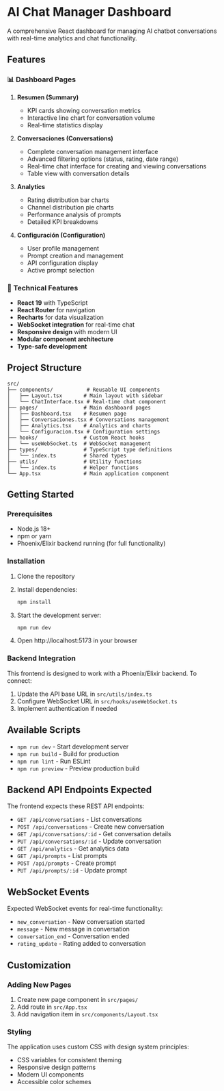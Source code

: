 # AI Chat Manager Dashboard

A comprehensive React dashboard for managing AI chatbot conversations with real-time analytics and chat functionality.

## Features

### 📊 Dashboard Pages

1. **Resumen (Summary)**
   - KPI cards showing conversation metrics
   - Interactive line chart for conversation volume
   - Real-time statistics display

2. **Conversaciones (Conversations)**
   - Complete conversation management interface
   - Advanced filtering options (status, rating, date range)
   - Real-time chat interface for creating and viewing conversations
   - Table view with conversation details

3. **Analytics**
   - Rating distribution bar charts
   - Channel distribution pie charts
   - Performance analysis of prompts
   - Detailed KPI breakdowns

4. **Configuración (Configuration)**
   - User profile management
   - Prompt creation and management
   - API configuration display
   - Active prompt selection

### 🚀 Technical Features

- **React 19** with TypeScript
- **React Router** for navigation
- **Recharts** for data visualization
- **WebSocket integration** for real-time chat
- **Responsive design** with modern UI
- **Modular component architecture**
- **Type-safe development**

## Project Structure

```
src/
├── components/           # Reusable UI components
│   ├── Layout.tsx       # Main layout with sidebar
│   └── ChatInterface.tsx # Real-time chat component
├── pages/               # Main dashboard pages
│   ├── Dashboard.tsx    # Resumen page
│   ├── Conversaciones.tsx # Conversations management
│   ├── Analytics.tsx    # Analytics and charts
│   └── Configuracion.tsx # Configuration settings
├── hooks/               # Custom React hooks
│   └── useWebSocket.ts  # WebSocket management
├── types/               # TypeScript type definitions
│   └── index.ts         # Shared types
├── utils/               # Utility functions
│   └── index.ts         # Helper functions
└── App.tsx              # Main application component
```

## Getting Started

### Prerequisites

- Node.js 18+ 
- npm or yarn
- Phoenix/Elixir backend running (for full functionality)

### Installation

1. Clone the repository
2. Install dependencies:
   ```bash
   npm install
   ```

3. Start the development server:
   ```bash
   npm run dev
   ```

4. Open http://localhost:5173 in your browser

### Backend Integration

This frontend is designed to work with a Phoenix/Elixir backend. To connect:

1. Update the API base URL in `src/utils/index.ts`
2. Configure WebSocket URL in `src/hooks/useWebSocket.ts`
3. Implement authentication if needed

## Available Scripts

- `npm run dev` - Start development server
- `npm run build` - Build for production
- `npm run lint` - Run ESLint
- `npm run preview` - Preview production build

## Backend API Endpoints Expected

The frontend expects these REST API endpoints:

- `GET /api/conversations` - List conversations
- `POST /api/conversations` - Create new conversation
- `GET /api/conversations/:id` - Get conversation details
- `PUT /api/conversations/:id` - Update conversation
- `GET /api/analytics` - Get analytics data
- `GET /api/prompts` - List prompts
- `POST /api/prompts` - Create prompt
- `PUT /api/prompts/:id` - Update prompt

## WebSocket Events

Expected WebSocket events for real-time functionality:

- `new_conversation` - New conversation started
- `message` - New message in conversation
- `conversation_end` - Conversation ended
- `rating_update` - Rating added to conversation

## Customization

### Adding New Pages

1. Create new page component in `src/pages/`
2. Add route in `src/App.tsx`
3. Add navigation item in `src/components/Layout.tsx`

### Styling

The application uses custom CSS with design system principles:

- CSS variables for consistent theming
- Responsive design patterns
- Modern UI components
- Accessible color schemes

